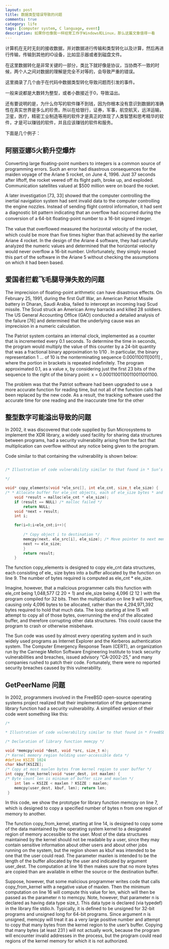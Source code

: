 ```yaml
---
layout: post
title: 数据类型错误导致的问题
comments: true
category: life
tags: [computer system, C language, event]
description: 如果你也像我一样经常工作于Windows和Linux，那么这篇文章值得一看
---
```


计算机在无时无刻的接收数据，并对数据进行传输和类型转化以及计算，然后再进行传输，传输到其他的IO设备，比如显示器或者到磁盘文件。

在这里数据转化是非常关键的一部分，类比下就好像是协议，当协商不一致的时候，两个人之间对数据的理解是完全不对等的，会导致严重的错误。

这里摘录了几个由于在代码中数据类型转化导致问题而引发的事件。

一般来说都是大数转为整型，或者小数接近于0，导致溢出。

还有要说明的是，为什么你写的软件赚不到钱，因为你根本没有意识到数据的准确性在真实世界是多么的珍贵。所以在给银行，证券，军事，航空航天，远洋运输，卫星，医疗，精密工业制造等用的软件才是真正的体现了人类智慧和思考精华的软件，才是可以赚钱的软件，并且应该赚钱的软件和服务。

下面是几个例子：

## 阿丽亚娜5火箭升空爆炸

Converting large ﬂoating-point numbers to integers is a common source of programming errors. Such an error had disastrous consequences for the maiden voyage of the Ariane 5 rocket, on June 4, 1996. Just 37 seconds after liftoff, the rocket veered off its ﬂight path, broke up, and exploded. Communication satellites valued at $500 million were on board the rocket.

A later investigation [73, 33] showed that the computer controlling the inertial navigation system had sent invalid data to the computer controlling the engine nozzles. Instead of sending ﬂight control information, it had sent a diagnostic bit pattern indicating that an overﬂow had occurred during the conversion of a 64-bit ﬂoating-point number to a 16-bit signed integer.

The value that overﬂowed measured the horizontal velocity of the rocket, which could be more than ﬁve times higher than that achieved by the earlier Ariane 4 rocket. In the design of the Ariane 4 software, they had carefully analyzed the numeric values and determined that the horizontal velocity would never overﬂow a 16-bit number. Unfortunately, they simply reused this part of the software in the Ariane 5 without checking the assumptions on which it had been based.


## 爱国者拦截飞毛腿导弹失败的问题

The imprecision of ﬂoating-point arithmetic can have disastrous effects. On February 25, 1991, during the ﬁrst Gulf War, an American Patriot Missile battery in Dharan, Saudi Arabia, failed to intercept an incoming Iraqi Scud missile. The Scud struck an American Army barracks and killed 28 soldiers. The US General Accounting Ofﬁce (GAO) conducted a detailed analysis of the failure [76] and determined that the underlying cause was an imprecision in a numeric calculation. 

The Patriot system contains an internal clock, implemented as a counter that is incremented every 0.1 seconds. To determine the time in seconds, the program would multiply the value of this counter by a 24-bit quantity that was a fractional binary approximation to 1/10 . In particular, the binary representation 1 ... of 10 is the nonterminating sequence 0.000110011[0011]  , where the portion in brackets is repeated indeﬁnitely. The program approximated 0.1, as a value x, by considering just the ﬁrst 23 bits of the sequence to the right of the binary point: x = 0.00011001100110011001100.

The problem was that the Patriot software had been upgraded to use a more accurate function for reading time, but not all of the function calls had been replaced by the new code. As a result, the tracking software used the accurate time for one reading and the inaccurate time for the other


## 整型数字可能溢出导致的问题

In 2002, it was discovered that code supplied by Sun Microsystems to implement the XDR library, a widely used facility for sharing data structures between programs, had a security vulnerability arising from the fact that multiplication can overﬂow without any notice being given to the program.

Code similar to that containing the vulnerability is shown below:



```c

/* Illustration of code vulnerability similar to that found in * Sun’s XDR library.

*/ 

void* copy_elements(void *ele_src[], int ele_cnt, size_t ele_size) { 
/* * Allocate buffer for ele_cnt objects, each of ele_size bytes * and copy from locations designated by ele_src */ 
	void *result = malloc(ele_cnt * ele_size); 
	if (result == NULL) /* malloc failed */ 
		return NULL; 
	void *next = result; 
	int i;

	for(i=0;i<ele_cnt;i++){
	
		/* Copy object i to destination */ 
		memcpy(next, ele_src[i], ele_size); /* Move pointer to next memory region */ 
		next += ele_size;
		} 
		return result;
	}
```
The function copy_elements is designed to copy ele_cnt data structures, each consisting of ele_ size bytes into a buffer allocated by the function on line 9. The number of bytes required is computed as ele_cnt * ele_size.

Imagine, however, that a malicious programmer calls this function with ele_cnt being 1,048,577 (2 20 + 1) and ele_size being 4,096 (2 12 ) with the program compiled for 32 bits. Then the multiplication on line 9 will overﬂow, causing only 4,096 bytes to be allocated, rather than the 4,294,971,392 bytes required to hold that much data. The loop starting at line 15 will attempt to copy all of those bytes, overrunning the end of the allocated buffer, and therefore corrupting other data structures. This could cause the program to crash or otherwise misbehave.

The Sun code was used by almost every operating system and in such widely used programs as Internet Explorer and the Kerberos authentication system. The Computer Emergency Response Team (CERT), an organization run by the Carnegie Mellon Software Engineering Institute to track security vulnerabilities and breaches, issued advisory “CA-2002-25,” and many companies rushed to patch their code. Fortunately, there were no reported security breaches caused by this vulnerability.

## GetPeerName 问题

In 2002, programmers involved in the FreeBSD open-source operating systems project realized that their implementation of the getpeername library function had a security vulnerability. A simpliﬁed version of their code went something like this:

```c
/*

* Illustration of code vulnerability similar to that found in * FreeBSD’s implementation of getpeername() */

/* Declaration of library function memcpy */

void *memcpy(void *dest, void *src, size_t n);
/* Kernel memory region holding user-accessible data */ 
#define KSIZE 1024 
char kbuf[KSIZE];
/* Copy at most maxlen bytes from kernel region to user buffer */
int copy_from_kernel(void *user_dest, int maxlen) {
/* Byte count len is minimum of buffer size and maxlen */
	int len = KSIZE < maxlen ? KSIZE : maxlen; 
	memcpy(user_dest, kbuf, len); return len; 
 }
```

In this code, we show the prototype for library function memcpy on line 7, which is designed to copy a speciﬁed number of bytes n from one region of memory to another.

The function copy_from_kernel, starting at line 14, is designed to copy some of the data maintained by the operating system kernel to a designated region of memory accessible to the user. Most of the data structures maintained by the kernel should not be readable by a user, since they may contain sensitive information about other users and about other jobs running on the system, but the region shown as kbuf was intended to be one that the user could read. The parameter maxlen is intended to be the length of the buffer allocated by the user and indicated by argument user_dest. The computation at line 16 then makes sure that no more bytes are copied than are available in either the source or the destination buffer.

Suppose, however, that some malicious programmer writes code that calls copy_from_kernel with a negative value of maxlen. Then the minimum computation on line 16 will compute this value for len, which will then be passed as the parameter n to memcpy. Note, however, that parameter n is declared as having data type size_t. This data type is declared (via typedef) in the library ﬁle stdio.h. Typically, it is deﬁned to be unsigned for 32-bit programs and unsigned long for 64-bit programs. Since argument n is unsigned, memcpy will treat it as a very large positive number and attempt to copy that many bytes from the kernel region to the user’s buffer. Copying that many bytes (at least 231 ) will not actually work, because the program will encounter invalid addresses in the process, but the program could read regions of the kernel memory for which it is not authorized.

